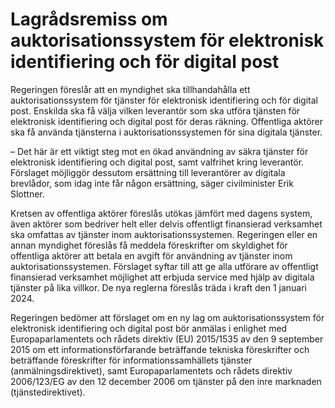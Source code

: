# Lagrådsremiss om auktorisationssystem för elektronisk identifiering och för digital post

Regeringen föreslår att en myndighet ska tillhandahålla ett auktorisationssystem för tjänster för elektronisk identifiering och för digital post. Enskilda ska få välja vilken leverantör som ska utföra tjänsten för elektronisk identifiering och digital post för deras räkning. Offentliga aktörer ska få använda tjänsterna i auktorisationssystemen för sina digitala tjänster.

– Det här är ett viktigt steg mot en ökad användning av säkra tjänster för elektronisk identifiering och digital post, samt valfrihet kring leverantör. Förslaget möjliggör dessutom ersättning till leverantörer av digitala brevlådor, som idag inte får någon ersättning, säger civilminister Erik Slottner.

Kretsen av offentliga aktörer föreslås utökas jämfört med dagens system, även aktörer som bedriver helt eller delvis offentligt finansierad verksamhet ska omfattas av tjänster inom auktorisationssystemen. Regeringen eller en annan myndighet föreslås få meddela föreskrifter om skyldighet för offentliga aktörer att betala en avgift för användning av tjänster inom auktorisationssystemen. Förslaget syftar till att ge alla utförare av offentligt finansierad verksamhet möjlighet att erbjuda service med hjälp av digitala tjänster på lika villkor. De nya reglerna föreslås träda i kraft den 1 januari 2024\.

Regeringen bedömer att förslaget om en ny lag om auktorisationssystem för elektronisk identifiering och digital post bör anmälas i enlighet med Europaparlamentets och rådets direktiv (EU) 2015/1535 av den 9 september 2015 om ett informationsförfarande beträffande tekniska föreskrifter och beträffande föreskrifter för informationssamhällets tjänster (anmälningsdirektivet), samt Europaparlamentets och rådets direktiv 2006/123/EG av den 12 december 2006 om tjänster på den inre marknaden (tjänstedirektivet).
